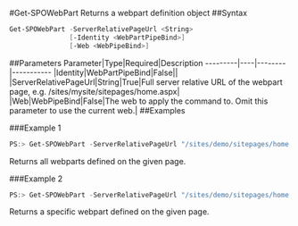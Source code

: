 #Get-SPOWebPart
Returns a webpart definition object
##Syntax
```powershell
Get-SPOWebPart -ServerRelativePageUrl <String>
               [-Identity <WebPartPipeBind>]
               [-Web <WebPipeBind>]
```


##Parameters
Parameter|Type|Required|Description
---------|----|--------|-----------
|Identity|WebPartPipeBind|False||
|ServerRelativePageUrl|String|True|Full server relative URL of the webpart page, e.g. /sites/mysite/sitepages/home.aspx|
|Web|WebPipeBind|False|The web to apply the command to. Omit this parameter to use the current web.|
##Examples

###Example 1
```powershell
PS:> Get-SPOWebPart -ServerRelativePageUrl "/sites/demo/sitepages/home.aspx"
```
Returns all webparts defined on the given page.

###Example 2
```powershell
PS:> Get-SPOWebPart -ServerRelativePageUrl "/sites/demo/sitepages/home.aspx" -Identity a2875399-d6ff-43a0-96da-be6ae5875f82
```
Returns a specific webpart defined on the given page.
